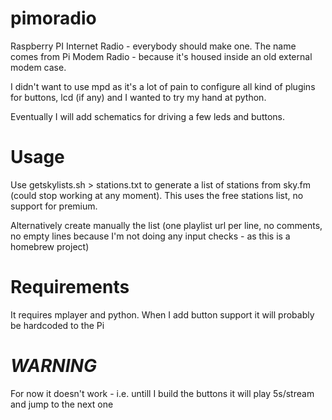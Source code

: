 pimoradio
=========

Raspberry PI Internet Radio - everybody should make one. The name comes
from Pi Modem Radio - because it's housed inside an old external modem case.

I didn't want to use mpd as it's a lot of pain to configure all kind of
plugins for buttons, lcd (if any) and I wanted to try my hand at python.

Eventually I will add schematics for driving a few leds and buttons.

Usage
=====

Use getskylists.sh > stations.txt to generate a list of stations from
sky.fm (could stop working at any moment). This uses the free stations
list, no support for premium.

Alternatively create manually the list (one playlist url per line, no
comments, no empty lines because I'm not doing any input checks - as
this is a homebrew project)

Requirements
============
It requires mplayer and python. When I add button support it will probably be hardcoded to the Pi

*WARNING*
=========

For now it doesn't work - i.e. untill I build the buttons it will play 5s/stream and jump to the next one

